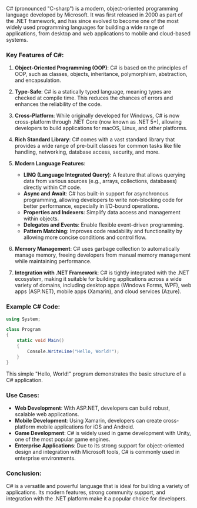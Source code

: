C# (pronounced "C-sharp") is a modern, object-oriented programming language developed by Microsoft. It was first released in 2000 as part of the .NET framework, and has since evolved to become one of the most widely used programming languages for building a wide range of applications, from desktop and web applications to mobile and cloud-based systems.

### Key Features of C#:
1. **Object-Oriented Programming (OOP)**: C# is based on the principles of OOP, such as classes, objects, inheritance, polymorphism, abstraction, and encapsulation.

2. **Type-Safe**: C# is a statically typed language, meaning types are checked at compile time. This reduces the chances of errors and enhances the reliability of the code.

3. **Cross-Platform**: While originally developed for Windows, C# is now cross-platform through .NET Core (now known as .NET 5+), allowing developers to build applications for macOS, Linux, and other platforms.

4. **Rich Standard Library**: C# comes with a vast standard library that provides a wide range of pre-built classes for common tasks like file handling, networking, database access, security, and more.

5. **Modern Language Features**:
   - **LINQ (Language Integrated Query)**: A feature that allows querying data from various sources (e.g., arrays, collections, databases) directly within C# code.
   - **Async and Await**: C# has built-in support for asynchronous programming, allowing developers to write non-blocking code for better performance, especially in I/O-bound operations.
   - **Properties and Indexers**: Simplify data access and management within objects.
   - **Delegates and Events**: Enable flexible event-driven programming.
   - **Pattern Matching**: Improves code readability and functionality by allowing more concise conditions and control flow.
   
6. **Memory Management**: C# uses garbage collection to automatically manage memory, freeing developers from manual memory management while maintaining performance.

7. **Integration with .NET Framework**: C# is tightly integrated with the .NET ecosystem, making it suitable for building applications across a wide variety of domains, including desktop apps (Windows Forms, WPF), web apps (ASP.NET), mobile apps (Xamarin), and cloud services (Azure).

### Example C# Code:

```csharp
using System;

class Program
{
    static void Main()
    {
        Console.WriteLine("Hello, World!");
    }
}
```

This simple "Hello, World!" program demonstrates the basic structure of a C# application.

### Use Cases:
- **Web Development**: With ASP.NET, developers can build robust, scalable web applications.
- **Mobile Development**: Using Xamarin, developers can create cross-platform mobile applications for iOS and Android.
- **Game Development**: C# is widely used in game development with Unity, one of the most popular game engines.
- **Enterprise Applications**: Due to its strong support for object-oriented design and integration with Microsoft tools, C# is commonly used in enterprise environments.

### Conclusion:
C# is a versatile and powerful language that is ideal for building a variety of applications. Its modern features, strong community support, and integration with the .NET platform make it a popular choice for developers.
